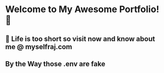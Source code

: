 # Welcome to My Awesome Portfolio! 🚀

## 🌟 Life is too short so visit now and know about me @ myselfraj.com
## By the Way those .env are fake
